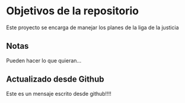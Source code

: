 # Objetivos de la repositorio

Este proyecto se encarga de manejar los planes de la liga de la justicia


## Notas
Pueden hacer lo que quieran...

## Actualizado desde Github
Este es un mensaje escrito desde github!!!!
